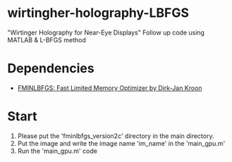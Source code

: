 # wirtingher-holography-LBFGS
"Wirtinger Holography for Near-Eye Displays" Follow up code using MATLAB &amp; L-BFGS method

# Dependencies
* [FMINLBFGS: Fast Limited Memory Optimizer by Dirk-Jan Kroon](https://kr.mathworks.com/matlabcentral/fileexchange/23245-fminlbfgs-fast-limited-memory-optimizer)

# Start
1. Please put the 'fminlbfgs_version2c' directory in the main directory. 
2. Put the image and write the image name 'im_name' in the 'main_gpu.m'
3. Run the 'main_gpu.m' code
